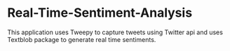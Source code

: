 # Real-Time-Sentiment-Analysis
This application uses Tweepy to capture tweets using Twitter api and uses Textblob package to generate real time sentiments.

